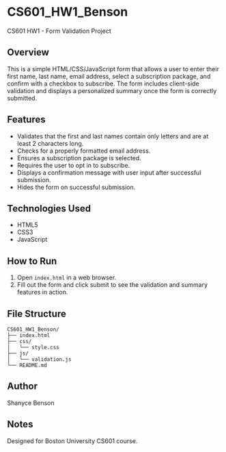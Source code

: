 # CS601_HW1_Benson

CS601 HW1 - Form Validation Project

## Overview

This is a simple HTML/CSS/JavaScript form that allows a user to enter their first name, last name, email address, select a subscription package, and confirm with a checkbox to subscribe. The form includes client-side validation and displays a personalized summary once the form is correctly submitted.

## Features

- Validates that the first and last names contain only letters and are at least 2 characters long.
- Checks for a properly formatted email address.
- Ensures a subscription package is selected.
- Requires the user to opt in to subscribe.
- Displays a confirmation message with user input after successful submission.
- Hides the form on successful submission.

## Technologies Used

- HTML5
- CSS3
- JavaScript

## How to Run

1. Open `index.html` in a web browser.
2. Fill out the form and click submit to see the validation and summary features in action.

## File Structure

```
CS601_HW1_Benson/
├── index.html
├── css/
│   └── style.css
├── js/
│   └── validation.js
└── README.md
```

## Author

Shanyce Benson

## Notes

Designed for Boston University CS601 course.

